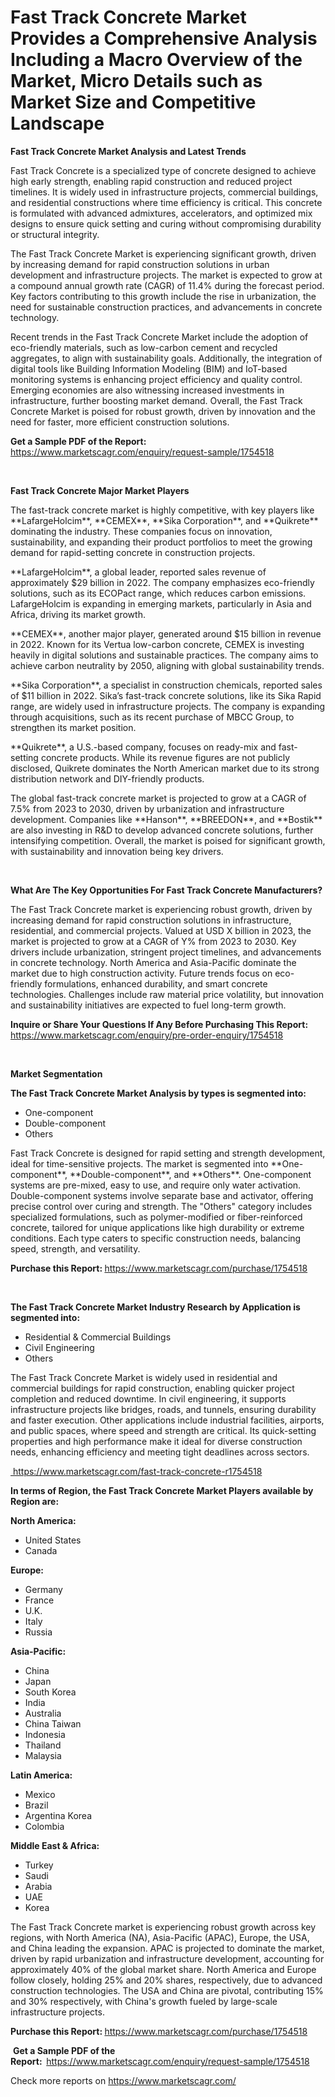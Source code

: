 <p><h1>Fast Track Concrete Market Provides a Comprehensive Analysis Including a Macro Overview of the Market, Micro Details such as Market Size and Competitive Landscape</h1></p><p><strong>Fast Track Concrete Market Analysis and Latest Trends</strong></p>
<p><p>Fast Track Concrete is a specialized type of concrete designed to achieve high early strength, enabling rapid construction and reduced project timelines. It is widely used in infrastructure projects, commercial buildings, and residential constructions where time efficiency is critical. This concrete is formulated with advanced admixtures, accelerators, and optimized mix designs to ensure quick setting and curing without compromising durability or structural integrity.</p><p>The Fast Track Concrete Market is experiencing significant growth, driven by increasing demand for rapid construction solutions in urban development and infrastructure projects. The market is expected to grow at a compound annual growth rate (CAGR) of 11.4% during the forecast period. Key factors contributing to this growth include the rise in urbanization, the need for sustainable construction practices, and advancements in concrete technology.</p><p>Recent trends in the Fast Track Concrete Market include the adoption of eco-friendly materials, such as low-carbon cement and recycled aggregates, to align with sustainability goals. Additionally, the integration of digital tools like Building Information Modeling (BIM) and IoT-based monitoring systems is enhancing project efficiency and quality control. Emerging economies are also witnessing increased investments in infrastructure, further boosting market demand. Overall, the Fast Track Concrete Market is poised for robust growth, driven by innovation and the need for faster, more efficient construction solutions.</p></p>
<p><strong>Get a Sample PDF of the Report:&nbsp;</strong> <a href="https://www.marketscagr.com/enquiry/request-sample/1754518?utm_campaign=1166&utm_medium=2&utm_source=Github&utm_content=ia&utm_term=26012025&utm_id=fast-track-concrete">https://www.marketscagr.com/enquiry/request-sample/1754518</a></p>
<p>&nbsp;</p>
<p><strong>Fast Track Concrete Major Market Players</strong></p>
<p><p>The fast-track concrete market is highly competitive, with key players like **LafargeHolcim**, **CEMEX**, **Sika Corporation**, and **Quikrete** dominating the industry. These companies focus on innovation, sustainability, and expanding their product portfolios to meet the growing demand for rapid-setting concrete in construction projects.</p><p>**LafargeHolcim**, a global leader, reported sales revenue of approximately $29 billion in 2022. The company emphasizes eco-friendly solutions, such as its ECOPact range, which reduces carbon emissions. LafargeHolcim is expanding in emerging markets, particularly in Asia and Africa, driving its market growth.</p><p>**CEMEX**, another major player, generated around $15 billion in revenue in 2022. Known for its Vertua low-carbon concrete, CEMEX is investing heavily in digital solutions and sustainable practices. The company aims to achieve carbon neutrality by 2050, aligning with global sustainability trends.</p><p>**Sika Corporation**, a specialist in construction chemicals, reported sales of $11 billion in 2022. Sika’s fast-track concrete solutions, like its Sika Rapid range, are widely used in infrastructure projects. The company is expanding through acquisitions, such as its recent purchase of MBCC Group, to strengthen its market position.</p><p>**Quikrete**, a U.S.-based company, focuses on ready-mix and fast-setting concrete products. While its revenue figures are not publicly disclosed, Quikrete dominates the North American market due to its strong distribution network and DIY-friendly products.</p><p>The global fast-track concrete market is projected to grow at a CAGR of 7.5% from 2023 to 2030, driven by urbanization and infrastructure development. Companies like **Hanson**, **BREEDON**, and **Bostik** are also investing in R&D to develop advanced concrete solutions, further intensifying competition. Overall, the market is poised for significant growth, with sustainability and innovation being key drivers.</p></p>
<p>&nbsp;</p>
<p><strong>What Are The Key Opportunities For Fast Track Concrete Manufacturers?</strong></p>
<p><p>The Fast Track Concrete market is experiencing robust growth, driven by increasing demand for rapid construction solutions in infrastructure, residential, and commercial projects. Valued at USD X billion in 2023, the market is projected to grow at a CAGR of Y% from 2023 to 2030. Key drivers include urbanization, stringent project timelines, and advancements in concrete technology. North America and Asia-Pacific dominate the market due to high construction activity. Future trends focus on eco-friendly formulations, enhanced durability, and smart concrete technologies. Challenges include raw material price volatility, but innovation and sustainability initiatives are expected to fuel long-term growth.</p></p>
<p><strong>Inquire or Share Your Questions If Any Before Purchasing This Report:</strong> <a href="https://www.marketscagr.com/enquiry/pre-order-enquiry/1754518?utm_campaign=1166&utm_medium=2&utm_source=Github&utm_content=ia&utm_term=26012025&utm_id=fast-track-concrete">https://www.marketscagr.com/enquiry/pre-order-enquiry/1754518</a></p>
<p>&nbsp;</p>
<p><strong>Market Segmentation</strong></p>
<p><strong>The Fast Track Concrete Market Analysis by types is segmented into:</strong></p>
<p><ul><li>One-component</li><li>Double-component</li><li>Others</li></ul></p>
<p><p>Fast Track Concrete is designed for rapid setting and strength development, ideal for time-sensitive projects. The market is segmented into **One-component**, **Double-component**, and **Others**. One-component systems are pre-mixed, easy to use, and require only water activation. Double-component systems involve separate base and activator, offering precise control over curing and strength. The "Others" category includes specialized formulations, such as polymer-modified or fiber-reinforced concrete, tailored for unique applications like high durability or extreme conditions. Each type caters to specific construction needs, balancing speed, strength, and versatility.</p></p>
<p><strong>Purchase this Report:&nbsp;</strong><a href="https://www.marketscagr.com/purchase/1754518?utm_campaign=1166&utm_medium=2&utm_source=Github&utm_content=ia&utm_term=26012025&utm_id=fast-track-concrete">https://www.marketscagr.com/purchase/1754518</a></p>
<p>&nbsp;</p>
<p><strong>The Fast Track Concrete Market Industry Research by Application is segmented into:</strong></p>
<p><ul><li>Residential & Commercial Buildings</li><li>Civil Engineering</li><li>Others</li></ul></p>
<p><p>The Fast Track Concrete Market is widely used in residential and commercial buildings for rapid construction, enabling quicker project completion and reduced downtime. In civil engineering, it supports infrastructure projects like bridges, roads, and tunnels, ensuring durability and faster execution. Other applications include industrial facilities, airports, and public spaces, where speed and strength are critical. Its quick-setting properties and high performance make it ideal for diverse construction needs, enhancing efficiency and meeting tight deadlines across sectors.</p></p>
<p><a href="https://www.marketscagr.com/fast-track-concrete-r1754518?utm_campaign=1166&utm_medium=2&utm_source=Github&utm_content=ia&utm_term=26012025&utm_id=fast-track-concrete">&nbsp;https://www.marketscagr.com/fast-track-concrete-r1754518</a></p>
<p><strong>In terms of Region, the Fast Track Concrete Market Players available by Region are:</strong></p>
<p>
    <p> <strong> North America: </strong>
        <ul>
            <li>United States</li>
            <li>Canada</li>
        </ul>
        </p> 
    <p> <strong> Europe: </strong>
        <ul>
            <li>Germany</li>
            <li>France</li>
            <li>U.K.</li>
            <li>Italy</li>
            <li>Russia</li>
        </ul>
        </p> 
    <p> <strong> Asia-Pacific: </strong>
        <ul>
            <li>China</li>
            <li>Japan</li>
            <li>South Korea</li>
            <li>India</li>
            <li>Australia</li>
            <li>China Taiwan</li>
            <li>Indonesia</li>
            <li>Thailand</li>
            <li>Malaysia</li>
        </ul>
        </p> 
    <p> <strong> Latin America: </strong>
        <ul>
            <li>Mexico</li>
            <li>Brazil</li>
            <li>Argentina Korea</li>
            <li>Colombia</li>
        </ul>
        </p> 
    <p> <strong> Middle East & Africa: </strong>
        <ul>
            <li>Turkey</li>
            <li>Saudi</li>
            <li>Arabia</li>
            <li>UAE</li>
            <li>Korea</li>
        </ul>
    </p>
    </p>
<p><p>The Fast Track Concrete market is experiencing robust growth across key regions, with North America (NA), Asia-Pacific (APAC), Europe, the USA, and China leading the expansion. APAC is projected to dominate the market, driven by rapid urbanization and infrastructure development, accounting for approximately 40% of the global market share. North America and Europe follow closely, holding 25% and 20% shares, respectively, due to advanced construction technologies. The USA and China are pivotal, contributing 15% and 30% respectively, with China's growth fueled by large-scale infrastructure projects.</p></p>
<p><strong>Purchase this Report: </strong><a href="https://www.marketscagr.com/purchase/1754518?utm_campaign=1166&utm_medium=2&utm_source=Github&utm_content=ia&utm_term=26012025&utm_id=fast-track-concrete">https://www.marketscagr.com/purchase/1754518</a></p>
<p>&nbsp;<strong>Get a Sample PDF of the Report:&nbsp;&nbsp;</strong><a href="https://www.marketscagr.com/enquiry/request-sample/1754518?utm_campaign=1166&utm_medium=2&utm_source=Github&utm_content=ia&utm_term=26012025&utm_id=fast-track-concrete">https://www.marketscagr.com/enquiry/request-sample/1754518</a></p>
<p><strong></strong></p>
<p>Check more reports on <a href="https://www.marketscagr.com/?utm_campaign=1166&utm_medium=2&utm_source=Github&utm_content=ia&utm_term=26012025&utm_id=fast-track-concrete">https://www.marketscagr.com/</a></p>